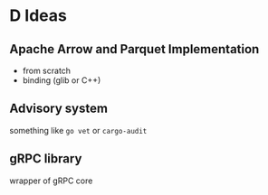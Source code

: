 # D Ideas

## Apache Arrow and Parquet Implementation

- from scratch
- binding (glib or C++)

## Advisory system

something like `go vet` or `cargo-audit`

## gRPC library

wrapper of gRPC core
